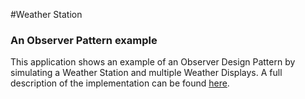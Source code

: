 #Weather Station
### An Observer Pattern example
This application shows an example of an Observer Design Pattern by simulating a Weather Station and multiple Weather Displays.
A full description of the implementation can be found [here](https://www.youtube.com/watch?v=_BpmfnqjgzQ&list=PLrhzvIcii6GNjpARdnO4ueTUAVR9eMBpc&index=3&t=0s).
